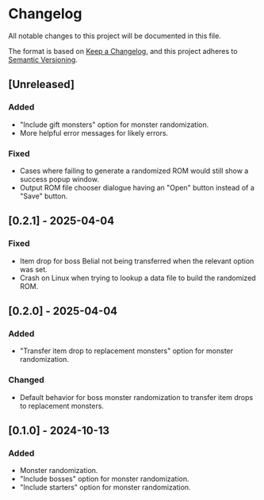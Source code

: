 # Changelog

All notable changes to this project will be documented in this file.

The format is based on [Keep a Changelog](https://keepachangelog.com/en/1.1.0/),
and this project adheres to [Semantic Versioning](https://semver.org/spec/v2.0.0.html).

## [Unreleased]

### Added

- "Include gift monsters" option for monster randomization.
- More helpful error messages for likely errors.

### Fixed

- Cases where failing to generate a randomized ROM would still show a success popup window.
- Output ROM file chooser dialogue having an "Open" button instead of a "Save" button.

## [0.2.1] - 2025-04-04

### Fixed

- Item drop for boss Belial not being transferred when the relevant option was set.
- Crash on Linux when trying to lookup a data file to build the randomized ROM.

## [0.2.0] - 2025-04-04

### Added

- "Transfer item drop to replacement monsters" option for monster randomization.

### Changed

- Default behavior for boss monster randomization to transfer item drops to replacement monsters.

## [0.1.0] - 2024-10-13

### Added

- Monster randomization.
- "Include bosses" option for monster randomization.
- "Include starters" option for monster randomization.